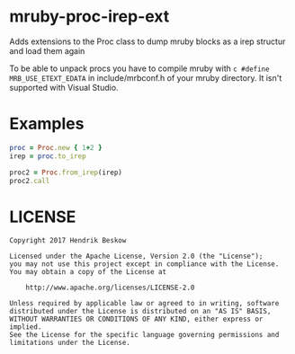 # mruby-proc-irep-ext

Adds extensions to the Proc class to dump mruby blocks as a irep structur and load them again

To be able to unpack procs you have to compile mruby with ```c #define MRB_USE_ETEXT_EDATA``` in include/mrbconf.h of your mruby directory. It isn't supported with Visual Studio.

Examples
========

```ruby
proc = Proc.new { 1+2 }
irep = proc.to_irep

proc2 = Proc.from_irep(irep)
proc2.call
```

LICENSE
=======

```
Copyright 2017 Hendrik Beskow

Licensed under the Apache License, Version 2.0 (the "License");
you may not use this project except in compliance with the License.
You may obtain a copy of the License at

    http://www.apache.org/licenses/LICENSE-2.0

Unless required by applicable law or agreed to in writing, software
distributed under the License is distributed on an "AS IS" BASIS,
WITHOUT WARRANTIES OR CONDITIONS OF ANY KIND, either express or implied.
See the License for the specific language governing permissions and
limitations under the License.
```

